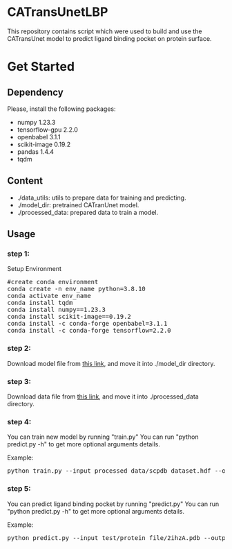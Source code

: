 # CATransUnetLBP

This repository contains script which were used to build and use the CATransUnet model to predict ligand binding pocket on protein surface.

# Get Started

## Dependency

Please, install the following packages:

- numpy 1.23.3
- tensorflow-gpu 2.2.0
- openbabel 3.1.1
- scikit-image 0.19.2
- pandas 1.4.4
- tqdm

## Content

- ./data_utils: utils to prepare data for training and predicting.
- ./model_dir: pretrained CATranUnet model.
- ./processed_data: prepared data to train a model.

## Usage

### step 1:

Setup Environment

<pre>
#create conda environment
conda create -n env_name python=3.8.10 
conda activate env_name
conda install tqdm
conda install numpy==1.23.3
conda install scikit-image==0.19.2
conda install -c conda-forge openbabel=3.1.1
conda install -c conda-forge tensorflow=2.2.0
</pre>

### step 2:

Download model file from [this link](https://github.com/), and move it into ./model_dir directory.

### step 3:

Download data file from [this link](https://github.com/), and move it into ./processed_data directory.

### step 4:

You can train new model by running "train.py"
You can run "python predict.py -h" to get more optional arguments details.

Example:
<pre>
python train.py --input processed_data/scpdb_dataset.hdf --output model_dir
</pre>

### step 5:

You can predict ligand binding pocket by running "predict.py"
You can run "python predict.py -h" to get more optional arguments details.

Example:
<pre>
python predict.py --input test/protein_file/2ihzA.pdb --output test/result --format pdb
</pre>



